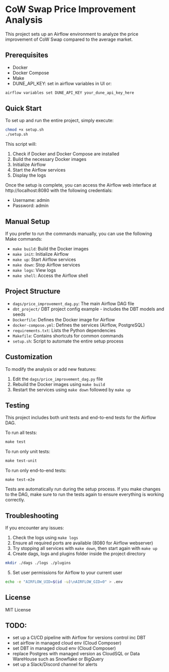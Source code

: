 # CoW Swap Price Improvement Analysis

This project sets up an Airflow environment to analyze the price improvement of CoW Swap compared to the average market.


## Prerequisites

- Docker
- Docker Compose
- Make
- DUNE_API_KEY: set in airflow variables in UI or:
```sh
airflow variables set DUNE_API_KEY your_dune_api_key_here

```

## Quick Start

To set up and run the entire project, simply execute:
```sh
chmod +x setup.sh
./setup.sh
```

This script will:
1. Check if Docker and Docker Compose are installed
2. Build the necessary Docker images
3. Initialize Airflow
4. Start the Airflow services
5. Display the logs

Once the setup is complete, you can access the Airflow web interface at http://localhost:8080 with the following credentials:
- Username: admin
- Password: admin

## Manual Setup

If you prefer to run the commands manually, you can use the following Make commands:

- `make build`: Build the Docker images
- `make init`: Initialize Airflow
- `make up`: Start Airflow services
- `make down`: Stop Airflow services
- `make logs`: View logs
- `make shell`: Access the Airflow shell

## Project Structure

- `dags/price_improvement_dag.py`: The main Airflow DAG file
- `dbt_project/` DBT project config example - includes the DBT models and seeds
- `Dockerfile`: Defines the Docker image for Airflow
- `docker-compose.yml`: Defines the services (Airflow, PostgreSQL)
- `requirements.txt`: Lists the Python dependencies
- `Makefile`: Contains shortcuts for common commands
- `setup.sh`: Script to automate the entire setup process

## Customization

To modify the analysis or add new features:
1. Edit the `dags/price_improvement_dag.py` file
2. Rebuild the Docker images using `make build`
3. Restart the services using `make down` followed by `make up`

## Testing

This project includes both unit tests and end-to-end tests for the Airflow DAG.

To run all tests:
```Makefile
make test
```

To run only unit tests:
```Makefile
make test-unit
```

To run only end-to-end tests:
```
make test-e2e   
```

Tests are automatically run during the setup process. If you make changes to the DAG, make sure to run the tests again to ensure everything is working correctly.

## Troubleshooting

If you encounter any issues:
1. Check the logs using `make logs`
2. Ensure all required ports are available (8080 for Airflow webserver)
3. Try stopping all services with `make down`, then start again with `make up`
4. Create dags, logs and plugins folder inside the project directory
```bash
mkdir ./dags ./logs ./plugins
```
5. Set user permissions for Airflow to your current user
```bash
echo -e "AIRFLOW_UID=$(id -u)\nAIRFLOW_GID=0" > .env
```

## License
MIT License

## TODO:

- set up a CI/CD pipeline with Airflow for versions control inc DBT
- set airflow in managed cloud env (Cloud Composer)
- set DBT in managed cloud env (Cloud Composer)
- replace Postgres with managed version as CloudSQL or Data WareHouse such as Snowflake or BigQuery
- set up a Slack/Discord channel for alerts


